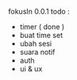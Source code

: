 fokusIn 0.0.1
todo : 
- timer ( done )
- buat  time set 
- ubah sesi
- suara notif 
- auth
- ui & ux
